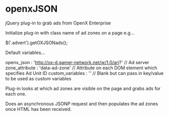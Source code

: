 openxJSON
=========

jQuery plug-in to grab ads from OpenX Enterprise

Initialize plug-in with class name of ad zones on a page e.g...

$('.advert').getOXJSONads();

Default variables...

openx_json : 'http://ox-d.gamer-network.net/w/1.0/arj?' // Ad server
zone_attribute : 'data-ad-zone' // Attribute on each DOM element which specifies Ad Unit ID
custom_variables : '' // Blank but can pass in key/value to be used as custom variables

Plug-in looks at which ad zones are visible on the page and grabs ads for each one.

Does an asynchronous JSONP request and then populates the ad zones once HTML has been received.
